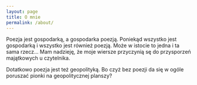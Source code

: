 ```yaml
---
layout: page
title: O mnie
permalink: /about/
---
```


Poezja jest gospodarką, a gospodarka poezją. 
Poniekąd wszystko jest gospodarką i wszystko jest również poezją. 
Może w istocie to jedna i ta sama rzecz...
Mam nadzieję, że moje wiersze przyczynią sę do przysporzeń majątkowych u czytelnika.

Dotatkowo poezja jest też geopolityką. 
Bo czyż bez poezji da się w ogóle poruszać pionki na geopolitycznej planszy?